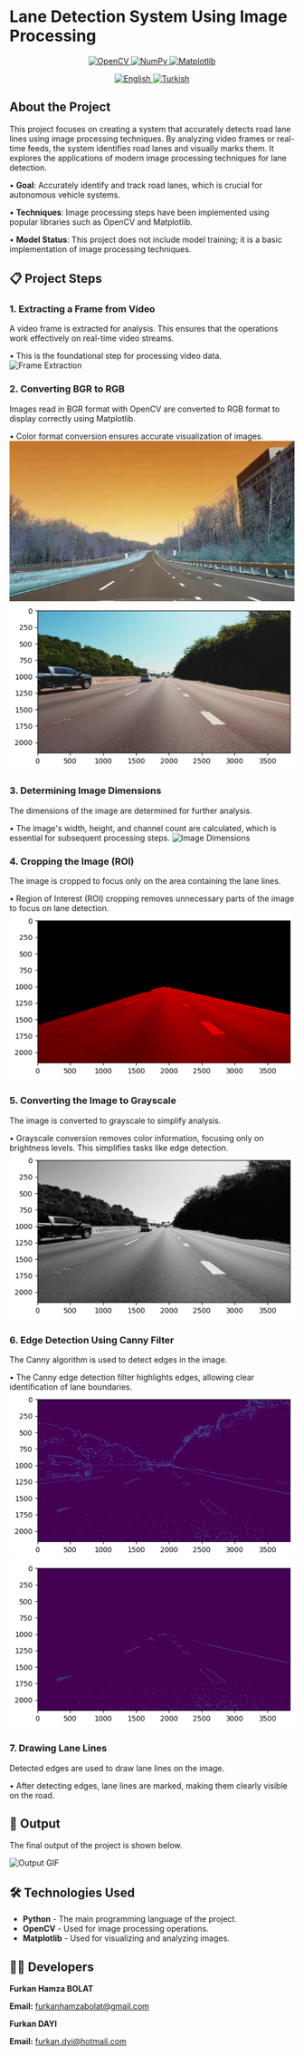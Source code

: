 # Lane Detection System Using Image Processing

<p align="center">
  <a href="https://opencv.org/">
    <img src="https://img.shields.io/badge/OpenCV-4.x-blue?logo=opencv&logoColor=white" alt="OpenCV">
  </a>
  <a href="https://numpy.org/">
    <img src="https://img.shields.io/badge/NumPy-1.x-orange?logo=numpy&logoColor=white" alt="NumPy">
  </a>
  <a href="https://matplotlib.org/">
    <img src="https://img.shields.io/badge/Matplotlib-3.x-green?logo=matplotlib&logoColor=white" alt="Matplotlib">
  </a>
</p>
<p align="center">
  <a href="README.md">
    <img src="https://img.shields.io/badge/lang-English-blue.svg" alt="English">
  </a>
  <a href="README_TR.md">
    <img src="https://img.shields.io/badge/lang-Türkçe-red.svg" alt="Turkish">
  </a>
</p>

## About the Project

This project focuses on creating a system that accurately detects road lane lines using image processing techniques. By analyzing video frames or real-time feeds, the system identifies road lanes and visually marks them. It explores the applications of modern image processing techniques for lane detection.

• **Goal**: Accurately identify and track road lanes, which is crucial for autonomous vehicle systems.

• **Techniques**: Image processing steps have been implemented using popular libraries such as OpenCV and Matplotlib.

• **Model Status**: This project does not include model training; it is a basic implementation of image processing techniques.

<h2>📋 Project Steps</h2>

<h3>1. Extracting a Frame from Video</h3>
<p>A video frame is extracted for analysis. This ensures that the operations work effectively on real-time video streams.</p>
• This is the foundational step for processing video data.  
<img src="Images/test.png" alt="Frame Extraction">

<h3>2. Converting BGR to RGB</h3>
<p>Images read in BGR format with OpenCV are converted to RGB format to display correctly using Matplotlib.</p>
• Color format conversion ensures accurate visualization of images.  
<img src="Images/BGRtoRGB.png" alt="BGR Format">
<img src="Images/Matplotlib.png" alt="RGB Format">

<h3>3. Determining Image Dimensions</h3>
<p>The dimensions of the image are determined for further analysis.</p>
• The image's width, height, and channel count are calculated, which is essential for subsequent processing steps.  
<img src="Images/Shape" alt="Image Dimensions">

<h3>4. Cropping the Image (ROI)</h3>
<p>The image is cropped to focus only on the area containing the lane lines.</p>
• Region of Interest (ROI) cropping removes unnecessary parts of the image to focus on lane detection.  
<img src="Images/Cropped_Image.png" alt="Cropped Image">

<h3>5. Converting the Image to Grayscale</h3>
<p>The image is converted to grayscale to simplify analysis.</p>
• Grayscale conversion removes color information, focusing only on brightness levels. This simplifies tasks like edge detection.  
<img src="Images/Gray.png" alt="Grayscale Image">

<h3>6. Edge Detection Using Canny Filter</h3>
<p>The Canny algorithm is used to detect edges in the image.</p>
• The Canny edge detection filter highlights edges, allowing clear identification of lane boundaries.  
<img src="Images/Canny.png" alt="Canny Edge Detection">
<img src="Images/Cropped_Canny.png" alt="Cropped Canny Image">

<h3>7. Drawing Lane Lines</h3>
<p>Detected edges are used to draw lane lines on the image.</p>
• After detecting edges, lane lines are marked, making them clearly visible on the road.

<h2>🎥 Output</h2>
<p>The final output of the project is shown below.</p>
<img src="Videos/output_gif.gif" alt="Output GIF">

<h2>🛠️ Technologies Used</h2>
<ul>
  <li><strong>Python</strong> - The main programming language of the project.</li>
  <li><strong>OpenCV</strong> - Used for image processing operations.</li>
  <li><strong>Matplotlib</strong> - Used for visualizing and analyzing images.</li>
</ul>

<h2>👨‍💻 Developers</h2>
<p><strong>Furkan Hamza BOLAT</strong></p>
<p><strong>Email:</strong> <a href="mailto:furkanhamzabolat@gmail.com">furkanhamzabolat@gmail.com</a></p>
<p><strong>Furkan DAYI</strong></p>
<p><strong>Email:</strong> <a href="mailto:furkan.dyi@hotmail.com">furkan.dyi@hotmail.com</a></p>
